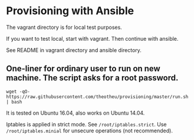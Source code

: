 
# Provisioning with Ansible

The vagrant directory is for local test purposes.

If you want to test local, start with vagrant. Then continue with ansible.

See README in vagrant directory and ansible directory.

## One-liner for ordinary user to run on new machine. The script asks for a root password. 


`wget -qO- https://raw.githubusercontent.com/theotheu/provisioning/master/run.sh | bash`


It is tested on Ubuntu 16.04, also works on Ubuntu 14.04.

Iptables is applied in strict mode. See `/root/iptables.strict`. Use `/root/iptables.minial` for unsecure operations (not recommended).
